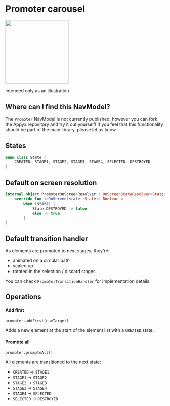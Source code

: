 

# Promoter carousel

<img src="https://i.imgur.com/esLXh61.gif" width="200">

Intended only as an illustration.

## Where can I find this NavModel?

The `Promoter` NavModel is not currently published, however you can fork the Appyx repository and try it out yourself!
If you feel that this functionality should be part of the main library, please let us know.

## States

```kotlin
enum class State {
    CREATED, STAGE1, STAGE2, STAGE3, STAGE4, SELECTED, DESTROYED
}
```

## Default on screen resolution

```kotlin
internal object PromoterOnScreenResolver : OnScreenStateResolver<State> {
    override fun isOnScreen(state: State): Boolean =
        when (state) {
            State.DESTROYED -> false
            else -> true
        }
}

```

## Default transition handler

As elements are promoted to next stages, they're:

- animated on a circular path
- scaled up
- rotated in the selection / discard stages

You can check `PromoterTransitionHandler` for implementation details.


## Operations

#### Add first

`promoter.addFirst(navTarget)`

Adds a new element at the start of the element list with a `CREATED` state.


#### Promote all

`promoter.promoteAll()`

All elements are transitioned to the next state:

- `CREATED` -> `STAGE1`
- `STAGE1` -> `STAGE2`
- `STAGE2` -> `STAGE3`
- `STAGE3` -> `STAGE4`
- `STAGE4` -> `SELECTED`
- `SELECTED` -> `DESTROYED`

